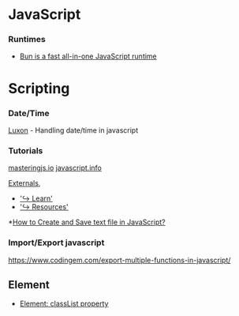 # JavaScript
### Runtimes
* [Bun is a fast all-in-one JavaScript runtime](https://bun.sh/)

# Scripting
### Date/Time
[Luxon](https://moment.github.io/luxon/#/tour) - Handling date/time in javascript

### Tutorials
[masteringjs.io](https://masteringjs.io/tutorials/mongoose/query-was-already-executed)
[javascript.info](https://javascript.info/)

[Externals]('https://www.javascript.com/'),
* ['↪&nbsp;Learn']('https://www.javascript.com/learn/strings')
* ['↪&nbsp;Resources']('https://www.javascript.com/resources')

*[How to Create and Save text file in JavaScript?](https://www.tutorialspoint.com/how-to-create-and-save-text-file-in-javascript)

### Import/Export javascript 
https://www.codingem.com/export-multiple-functions-in-javascript/

## Element
* [Element: classList property](https://developer.mozilla.org/en-US/docs/Web/API/Element/classList)